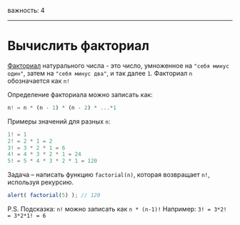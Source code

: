 важность: 4

---

# Вычислить факториал

[Факториал](https://ru.wikipedia.org/wiki/Факториал) натурального числа - это число, умноженное на `"себя минус один"`, затем на `"себя минус два"`, и так далее `1`. Факториал `n` обозначается как `n!`

Определение факториала можно записать как:

```js
n! = n * (n - 1) * (n - 2) * ...*1
```

Примеры значений для разных `n`:

```js
1! = 1
2! = 2 * 1 = 2
3! = 3 * 2 * 1 = 6
4! = 4 * 3 * 2 * 1 = 24
5! = 5 * 4 * 3 * 2 * 1 = 120
```

Задача – написать функцию `factorial(n)`, которая возвращает `n!`, используя рекурсию.

```js
alert( factorial(5) ); // 120
```

P.S. Подсказка: `n!` можно записать как `n * (n-1)!` Например: `3! = 3*2! = 3*2*1! = 6`
